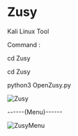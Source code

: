 # Zusy
Kali Linux Tool

Command :

cd Zusy

cd Zusy

python3 OpenZusy.py

![Zusy](https://github.com/MMOGAMER0101/Zusy/assets/153848626/a3ea1469-760a-48bf-a597-d5dc0903ae99)


------{Menu}------
 

![ZusyMenu](https://github.com/MMOGAMER0101/Zusy/assets/153848626/48f522d2-51b0-4200-942c-0048e7e77840)
